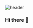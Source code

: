 ![header](https://capsule-render.vercel.app/api?type=waving&color=F2C2FF&height=140&section=header&text=KimChaeyun&fontSize=65&fontColor=505050&animation=fadeIn&fontAlignY=38&descAlignY=51&descAlign=62)
### Hi there 👋

<!--
**Chaeyuny/Chaeyuny** is a ✨ _special_ ✨ repository because its `README.md` (this file) appears on your GitHub profile.

Here are some ideas to get you started:

- 🔭 I’m currently working on ...
- 🌱 I’m currently learning ...
- 👯 I’m looking to collaborate on ...
- 🤔 I’m looking for help with ...
- 💬 Ask me about ...
- 📫 How to reach me: ...
- 😄 Pronouns: ...
- ⚡ Fun fact: ...
-->
